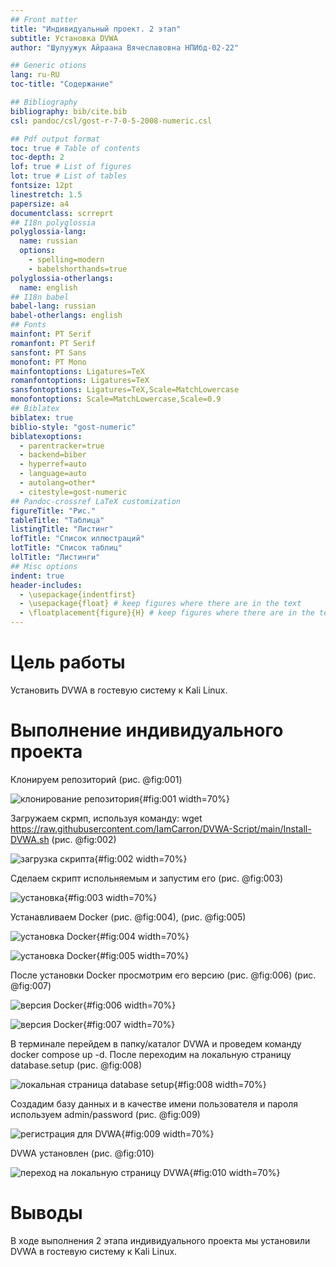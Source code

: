 ```yaml
---
## Front matter
title: "Индивидуальный проект. 2 этап"
subtitle: Установка DVWA
author: "Шулуужук Айраана Вячеславовна НПИбд-02-22"

## Generic otions
lang: ru-RU
toc-title: "Содержание"

## Bibliography
bibliography: bib/cite.bib
csl: pandoc/csl/gost-r-7-0-5-2008-numeric.csl

## Pdf output format
toc: true # Table of contents
toc-depth: 2
lof: true # List of figures
lot: true # List of tables
fontsize: 12pt
linestretch: 1.5
papersize: a4
documentclass: scrreprt
## I18n polyglossia
polyglossia-lang:
  name: russian
  options:
	- spelling=modern
	- babelshorthands=true
polyglossia-otherlangs:
  name: english
## I18n babel
babel-lang: russian
babel-otherlangs: english
## Fonts
mainfont: PT Serif
romanfont: PT Serif
sansfont: PT Sans
monofont: PT Mono
mainfontoptions: Ligatures=TeX
romanfontoptions: Ligatures=TeX
sansfontoptions: Ligatures=TeX,Scale=MatchLowercase
monofontoptions: Scale=MatchLowercase,Scale=0.9
## Biblatex
biblatex: true
biblio-style: "gost-numeric"
biblatexoptions:
  - parentracker=true
  - backend=biber
  - hyperref=auto
  - language=auto
  - autolang=other*
  - citestyle=gost-numeric
## Pandoc-crossref LaTeX customization
figureTitle: "Рис."
tableTitle: "Таблица"
listingTitle: "Листинг"
lofTitle: "Список иллюстраций"
lotTitle: "Список таблиц"
lolTitle: "Листинги"
## Misc options
indent: true
header-includes:
  - \usepackage{indentfirst}
  - \usepackage{float} # keep figures where there are in the text
  - \floatplacement{figure}{H} # keep figures where there are in the text
---
```


# Цель работы

Установить DVWA в гостевую систему к Kali Linux.

# Выполнение индивидуального проекта 

Клонируем репозиторий (рис. @fig:001)

![клонирование репозитория](image/1.png){#fig:001 width=70%}

Загружаем скрмп, используя команду: wget https://raw.githubusercontent.com/IamCarron/DVWA-Script/main/Install-DVWA.sh   (рис. @fig:002)

![загрузка скрипта](image/2.png){#fig:002 width=70%}

Сделаем скрипт испольняемым и запустим его (рис. @fig:003) 

![установка](image/3.png){#fig:003 width=70%}

Устанавливаем Docker (рис. @fig:004), (рис. @fig:005)

![установка Docker](image/4.png){#fig:004 width=70%}

![установка Docker](image/5.png){#fig:005 width=70%}

После установки Docker просмотрим его версию (рис. @fig:006)  (рис. @fig:007)

![версия Docker](image/6.png){#fig:006 width=70%}

![версия Docker](image/7.png){#fig:007 width=70%}

В терминале перейдем в папку/каталог DVWA и проведем команду docker compose up -d. После переходим на локальную страницу database.setup (рис. @fig:008)

![локальная страница database setup](image/8.png){#fig:008 width=70%}

Создадим базу данных и в качестве имени пользователя и пароля используем admin/password (рис. @fig:009)

![регистрация для DVWA](image/9.png){#fig:009 width=70%}

DVWA установлен (рис. @fig:010)

![переход на локальную страницу DVWA](image/10.png){#fig:010 width=70%}

# Выводы

В ходе выполнения 2 этапа индивидуального проекта мы установили DVWA в гостевую систему к Kali Linux.

